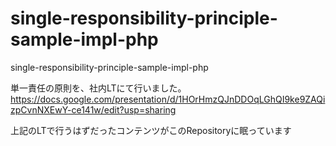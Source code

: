 # single-responsibility-principle-sample-impl-php
single-responsibility-principle-sample-impl-php

単一責任の原則を、社内LTにて行いました。
https://docs.google.com/presentation/d/1HOrHmzQJnDDOqLGhQI9ke9ZAQizpCvnNXEwY-ce141w/edit?usp=sharing

上記のLTで行うはずだったコンテンツがこのRepositoryに眠っています


